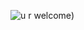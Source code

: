 ![u r welcome](https://user-images.githubusercontent.com/102752755/190896738-d38b61cc-7939-400c-a54e-5804127a97de.png))
